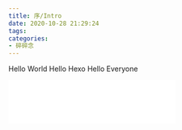 ```yaml
---
title: 序/Intro
date: 2020-10-28 21:29:24
tags: 
categories:
- 碎碎念
---
```



Hello World
Hello Hexo
Hello Everyone

<iframe 
    frameborder="no" border="0" marginwidth="0" 
    marginheight="0" width=330 height=86 
    src="//music.163.com/outchain/player?type=2&id=1318571230&auto=0&height=66">
</iframe>